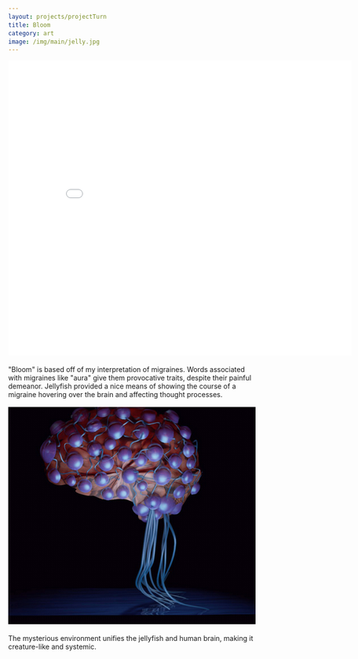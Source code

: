 ```yaml
---
layout: projects/projectTurn
title: Bloom
category: art
image: /img/main/jelly.jpg
---
```


<iframe src="//player.vimeo.com/video/43129196?title=0&amp;byline=0&amp;portrait=0" width="700" height="600" frameborder="0" webkitallowfullscreen mozallowfullscreen allowfullscreen></iframe>

<br>
<br>
"Bloom" is based off of my interpretation of migraines. Words associated with migraines like "aura" give them provocative traits, despite their painful demeanor. Jellyfish provided a nice means of showing the course of a migraine hovering over the brain and affecting thought processes.
<br>
<br>

<img src="/img/jelly.jpg">
<br>
<br>
The mysterious environment unifies the jellyfish and human brain, making it creature-like and systemic.
